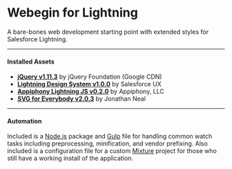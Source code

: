 # Webegin for Lightning
A bare-bones web development starting point with extended styles for Salesforce Lightning.

---

#### Installed Assets
* <a href="https://jquery.com/">**jQuery v1.11.3**</a> by jQuery Foundation (Google CDN)
* <a href="http://lightningdesignsystem.com/">**Lightning Design System v1.0.0**</a> by Salesforce UX
* <a href="http://aljs.appiphony.com/">**Appiphony Lightning JS v0.2.0**</a> by Appiphony, LLC
* <a href="https://github.com/jonathantneal/svg4everybody">**SVG for Everybody v2.0.3**</a> by Jonathan Neal

---

#### Automation
Included is a <a href="https://nodejs.org/">Node.js</a> package and <a href="http://gulpjs.com/">Gulp</a> file for handling common watch tasks including preprocessing, minification, and vendor prefixing. Also included is a configuration file for a custom <a href="http://mixture.io/">Mixture</a> project for those who still have a working install of the application.